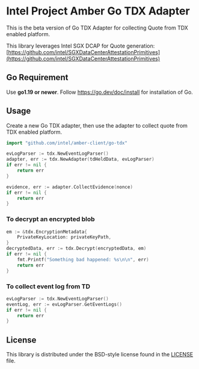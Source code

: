 # Intel Project Amber Go TDX Adapter
This is the beta version of Go TDX Adapter for collecting Quote from TDX enabled platform.

This library leverages Intel SGX DCAP for Quote generation: [https://github.com/intel/SGXDataCenterAttestationPrimitives](https://github.com/intel/SGXDataCenterAttestationPrimitives)

## Go Requirement

Use <b>go1.19 or newer</b>. Follow https://go.dev/doc/install for installation of Go.

## Usage

Create a new Go TDX adapter, then use the adapter to
collect quote from TDX enabled platform.

```go
import "github.com/intel/amber-client/go-tdx"

evLogParser := tdx.NewEventLogParser()
adapter, err := tdx.NewAdapter(tdHeldData, evLogParser)
if err != nil {
    return err
}

evidence, err := adapter.CollectEvidence(nonce)
if err != nil {
    return err
}
```

### To decrypt an encrypted blob

```go
em := &tdx.EncryptionMetadata{
	PrivateKeyLocation: privateKeyPath,
}
decryptedData, err := tdx.Decrypt(encryptedData, em)
if err != nil {
    fmt.Printf("Something bad happened: %s\n\n", err)
    return err
}
```

### To collect event log from TD

```go
evLogParser := tdx.NewEventLogParser()
eventLog, err := evLogParser.GetEventLogs()
if err != nil {
    return err
}
```

## License

This library is distributed under the BSD-style license found in the [LICENSE](../LICENSE)
file.
